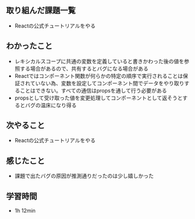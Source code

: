 ## 取り組んだ課題一覧
- Reactの公式チュートリアルをやる
## わかったこと
- レキシカルスコープに共通の変数を定義していると書きかわった後の値を参照する場合があるので、共有するとバグになる場合がある
- Reactではコンポーネント関数が何らかの特定の順序で実行されることは保証されていない為、変数を設定してコンポーネント間でデータをやり取りすることはできない。すべての通信はpropsを通して行う必要がある
- propsとして受け取った値を変更処理してコンポーネントとして返そうとするとバグの温床になり得る
## 次やること
- Reactの公式チュートリアルをやる
## 感じたこと
- 課題で出たバグの原因が推測通りだったのは少し嬉しかった
## 学習時間
- 1h 12min
